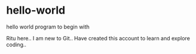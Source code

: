 # hello-world
hello world program to begin with

Ritu here.. I am new to Git.. Have created this account to learn and explore coding..
